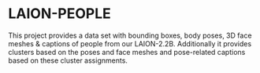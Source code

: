 # LAION-PEOPLE
This project provides a data set with bounding boxes, body poses, 3D face meshes &amp; captions of people from our LAION-2.2B. Additionally it provides clusters based on the poses and face meshes and pose-related captions based on these cluster assignments.
